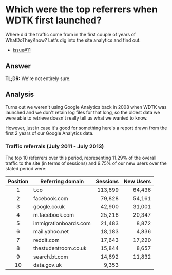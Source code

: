 # Which were the top referrers when WDTK first launched?

Where did the traffic come from in the first couple of years of
WhatDoTheyKnow? Let's dig into the site analytics and find out.

- [issue#11](https://github.com/mysociety/alaveteli-experiments/issues/11)

## Answer

**TL;DR:** We're not entirely sure.

## Analysis

Turns out we weren't using Google Analytics back in 2008 when WDTK was
launched and we don't retain log files for that long, so the oldest data
we were able to retrieve doesn't really tell us what we wanted to know.

However, just in case it's good for something here's a report drawn from
the first 2 years of our Google Analytics data.

### Traffic referrals (July 2011 - July 2013)

The top 10 referrers over this period, representing 11.29% of the overall
traffic to the site (in terms of sessions) and 9.75% of our new users
over the stated period were:

| Position | Referring domain | Sessions | New Users |
| :------: | ---------------- | -------: | --------: |
| 1  | t.co                   | 113,699  | 64,436
| 2  | facebook.com           |  79,828  | 54,161
| 3  | google.co.uk           |  42,900  | 31,001
| 4  | m.facebook.com         |  25,216  | 20,347
| 5  | immigrationboards.com  |  21,483  |  8,872
| 6  | mail.yahoo.net         |  18,183  |  4,836
| 7  | reddit.com             |  17,643  | 17,220
| 8  | thestudentroom.co.uk   |  15,844  |  8,657
| 9  | search.bt.com          |  14,692  | 11,832
| 10 | data.gov.uk            |   9,353  |
